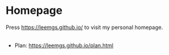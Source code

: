 # Homepage
Press https://leemgs.github.io/ to visit my personal homepage.
<br><br>
* Plan: https://leemgs.github.io/plan.html


